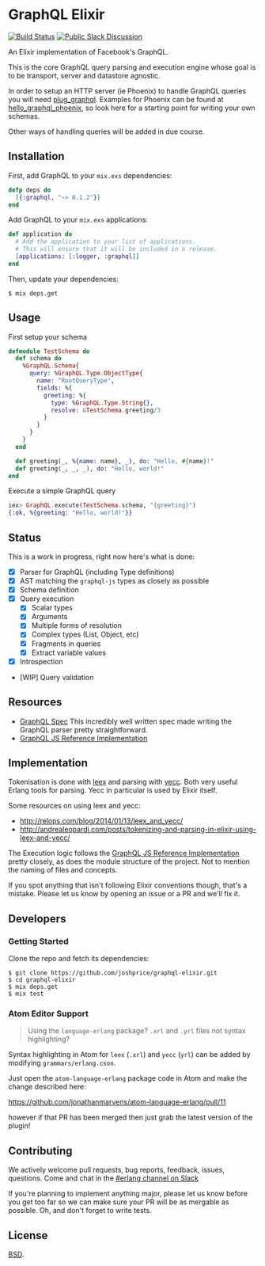 # GraphQL Elixir

[![Build Status](https://travis-ci.org/joshprice/graphql-elixir.svg)](https://travis-ci.org/joshprice/graphql-elixir)
[![Public Slack Discussion](https://graphql-slack.herokuapp.com/badge.svg)](https://graphql-slack.herokuapp.com/)

An Elixir implementation of Facebook's GraphQL.

This is the core GraphQL query parsing and execution engine whose goal is to be
transport, server and datastore agnostic.

In order to setup an HTTP server (ie Phoenix) to handle GraphQL queries you will
need [plug_graphql](https://github.com/joshprice/plug_graphql).
Examples for Phoenix can be found at [hello_graphql_phoenix](https://github.com/joshprice/hello_graphql_phoenix), so look here for a starting point for writing your own schemas.

Other ways of handling queries will be added in due course.

## Installation

First, add GraphQL to your `mix.exs` dependencies:

```elixir
defp deps do
  [{:graphql, "~> 0.1.2"}]
end
```

Add GraphQL to your `mix.exs` applications:

```elixir
def application do
  # Add the application to your list of applications.
  # This will ensure that it will be included in a release.
  [applications: [:logger, :graphql]]
end
```

Then, update your dependencies:

```sh-session
$ mix deps.get
```

## Usage

First setup your schema

```elixir
defmodule TestSchema do
  def schema do
    %GraphQL.Schema{
      query: %GraphQL.Type.ObjectType{
        name: "RootQueryType",
        fields: %{
          greeting: %{
            type: %GraphQL.Type.String{},
            resolve: &TestSchema.greeting/3
          }
        }
      }
    }
  end

  def greeting(_, %{name: name}, _), do: "Hello, #{name}!"
  def greeting(_, _, _), do: "Hello, world!"
end
```

Execute a simple GraphQL query

```elixir
iex> GraphQL.execute(TestSchema.schema, "{greeting}")
{:ok, %{greeting: "Hello, world!"}}
```

## Status

This is a work in progress, right now here's what is done:

- [x] Parser for GraphQL (including Type definitions)
- [x] AST matching the `graphql-js` types as closely as possible
- [x] Schema definition
- [x] Query execution
  - [x] Scalar types
  - [x] Arguments
  - [x] Multiple forms of resolution
  - [x] Complex types (List, Object, etc)
  - [x] Fragments in queries
  - [x] Extract variable values
- [x] Introspection
- [WIP] Query validation

## Resources

- [GraphQL Spec](http://facebook.github.io/graphql/) This incredibly well written spec made writing the GraphQL parser pretty straightforward.
- [GraphQL JS Reference Implementation](https://github.com/graphql/graphql-js)

## Implementation

Tokenisation is done with [leex](http://erlang.org/doc/man/leex.html) and parsing with [yecc](http://erlang.org/doc/man/yecc.html). Both very useful Erlang tools for parsing. Yecc in particular is used by Elixir itself.

Some resources on using leex and yecc:

* http://relops.com/blog/2014/01/13/leex_and_yecc/
* http://andrealeopardi.com/posts/tokenizing-and-parsing-in-elixir-using-leex-and-yecc/

The Execution logic follows the [GraphQL JS Reference Implementation](https://github.com/graphql/graphql-js) pretty closely, as does the module structure of the project. Not to mention the naming of files and concepts.

If you spot anything that isn't following Elixir conventions though, that's a mistake. Please let us know by opening an issue or a PR and we'll fix it.

## Developers

### Getting Started

Clone the repo and fetch its dependencies:

```
$ git clone https://github.com/joshprice/graphql-elixir.git
$ cd graphql-elixir
$ mix deps.get
$ mix test
```

### Atom Editor Support

>  Using the `language-erlang` package? `.xrl` and `.yrl` files not syntax highlighting?

Syntax highlighting in Atom for `leex` (`.xrl`) and `yecc` (`yrl`) can be added by modifying `grammars/erlang.cson`.

Just open the `atom-language-erlang` package code in Atom and make the change described here:

https://github.com/jonathanmarvens/atom-language-erlang/pull/11

however if that PR has been merged then just grab the latest version of the plugin!

## Contributing

We actively welcome pull requests, bug reports, feedback, issues, questions. Come and chat in the [#erlang channel on Slack](https://graphql-slack.herokuapp.com/)

If you're planning to implement anything major, please let us know before you get too far so we can make sure your PR will be as mergable as possible. Oh, and don't forget to write tests.

## License

[BSD](https://github.com/joshprice/graphql-elixir/blob/master/LICENSE).
